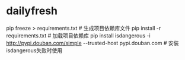 # dailyfresh
pip freeze > requirements.txt # 生成项目依赖库文件
pip install -r requirements.txt # 加载项目依赖库
pip install isdangerous -i http://pypi.douban.com/simple --trusted-host pypi.douban.com # 安装isdangerous失败时使用
